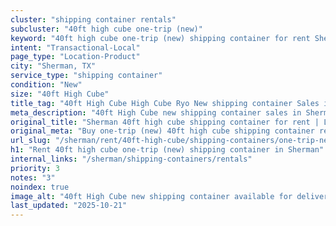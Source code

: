 ```yaml
---
cluster: "shipping container rentals"
subcluster: "40ft high cube one-trip (new)"
keyword: "40ft high cube one-trip (new) shipping container for rent Sherman, TX"
intent: "Transactional-Local"
page_type: "Location-Product"
city: "Sherman, TX"
service_type: "shipping container"
condition: "New"
size: "40ft High Cube"
title_tag: "40ft High Cube High Cube Ryo New shipping container Sales in Sherman | LC Container"
meta_description: "40ft High Cube new shipping container sales in Sherman. High cube containers with extra height. Fast delivery, competitive pricing. Serving shipping containers area. Quote ID: JOM. Call (214) 524-4168 for your free quote today."
original_title: "Sherman 40ft high cube shipping container for rent | LC"
original_meta: "Buy one-trip (new) 40ft high cube shipping container rent with local delivery in Sherman, TX. LC Container — local Since 2003. Request a fast quote today."
url_slug: "/sherman/rent/40ft-high-cube/shipping-containers/one-trip-new"
h1: "Rent 40ft high cube one-trip (new) shipping container in Sherman"
internal_links: "/sherman/shipping-containers/rentals"
priority: 3
notes: "3"
noindex: true
image_alt: "40ft High Cube new shipping container available for delivery in Sherman"
last_updated: "2025-10-21"
---
```


<!-- TODO: Add unique city/inventory copy, images, and internal links here. -->
